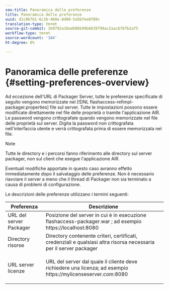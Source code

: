 ```yaml
---
seo-title: Panoramica delle preferenze
title: Panoramica delle preferenze
uuid: d1c067b1-6c2b-460e-8d00-5a5bfee0789c
translation-type: tm+mt
source-git-commit: 1b9792a10ad606b99b6639799ac2aacb707b2af5
workflow-type: tm+mt
source-wordcount: '184'
ht-degree: 0%

---
```



# Panoramica delle preferenze {#setting-preferences-overview}

Ad eccezione dell&#39;URL di Packager Server, tutte le preferenze specificate di seguito vengono memorizzate nel [!DNL flashaccess-refimpl-packager.properties] file sul server. Tutte le impostazioni possono essere modificate direttamente nel file delle proprietà o tramite l&#39;applicazione AIR. Le password vengono crittografate quando vengono memorizzate nel file delle proprietà sul server. Digita la password non crittografata nell&#39;interfaccia utente e verrà crittografata prima di essere memorizzata nel file.

>[!NOTE]
>
>Tutte le directory e i percorsi fanno riferimento alle directory sul server packager, non sul client che esegue l&#39;applicazione AIR.

Eventuali modifiche apportate in questo caso avranno effetto immediatamente dopo il salvataggio delle preferenze. Non è necessario riavviare il server a meno che il thread di Packager non sia terminato a causa di problemi di configurazione.

Le descrizioni delle preferenze utilizzano i termini seguenti:

<table frame="all" colsep="1" rowsep="1" class="+ topic/table adobe-d/table " id="table_tj5_hcz_n4"> 
 <thead class="- topic/thead "> 
  <tr rowsep="1" class="- topic/row "> 
   <th colname="1" class="- topic/entry entry"> Preferenza </th> 
   <th colname="2" class="- topic/entry entry"> Descrizione </th> 
  </tr> 
 </thead>
 <tbody class="- topic/tbody "> 
  <tr rowsep="1" class="- topic/row "> 
   <td colname="1" class="- topic/entry "> URL del server Packager </td> 
   <td colname="2" class="- topic/entry "> Posizione del server in cui è in esecuzione <span class="filepath"> flashaccess-packager.war </span>; ad esempio <span class="filepath"> https://localhost:8080 </span> </td> 
  </tr> 
  <tr rowsep="1" class="- topic/row "> 
   <td colname="1" class="- topic/entry "> Directory risorse </td> 
   <td colname="2" class="- topic/entry "> Directory contenente criteri, certificati, credenziali e qualsiasi altra risorsa necessaria per il server packager </td> 
  </tr> 
  <tr rowsep="0" class="- topic/row "> 
   <td colname="1" class="- topic/entry "> URL server licenze </td> 
   <td colname="2" class="- topic/entry "> <p class="- topic/p ">URL del server dal quale il cliente deve richiedere una licenza; ad esempio <span class="filepath"> https://mylicenseserver.com:8080 </span> </p> </td> 
  </tr> 
 </tbody> 
</table>

